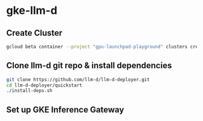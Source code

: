 # gke-llm-d

## Create Cluster
```bash
gcloud beta container --project "gpu-launchpad-playground" clusters create "mwy-llm-d" --region "us-central1" --enable-dataplane-v2 --enable-dataplane-v2-metrics --enable-dataplane-v2-flow-observability --addons HorizontalPodAutoscaling,HttpLoadBalancing,NodeLocalDNS,GcePersistentDiskCsiDriver,GcsFuseCsiDriver --enable-autoupgrade --enable-autorepair --enable-managed-prometheus --workload-pool "gpu-launchpad-playground.svc.id.goog" --enable-shielded-nodes --shielded-integrity-monitoring --no-shielded-secure-boot
```

## Clone llm-d git repo & install dependencies
```bash
git clone https://github.com/llm-d/llm-d-deployer.git
cd llm-d-deployer/quickstart
./install-deps.sh


```

## Set up GKE Inference Gateway
